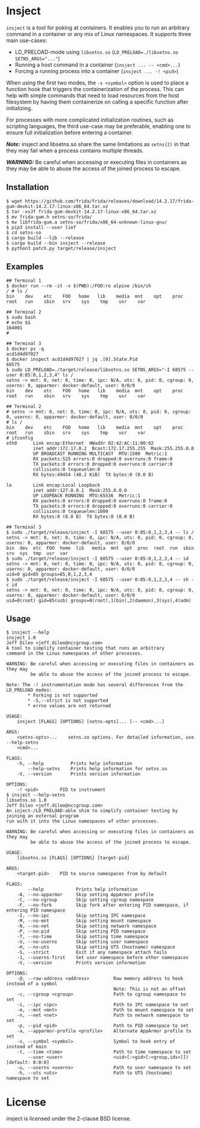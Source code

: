 # Insject

`insject` is a tool for poking at containers. It enables you to run an
arbitrary command in a container or any mix of Linux namespaces. It supports
three main use-cases:

* LD_PRELOAD-mode using `libsetns.so` (`LD_PRELOAD=./libsetns.so SETNS_ARGS="..."`)
* Running a host command in a container (`insject ... -- <cmd>...`)
* Forcing a running process into a container (`insject ... -! <pid>`)

When using the first two modes, the `-s <symbol>` option is used to place a
function hook that triggers the containerization of the process. This can help
with simple commands that need to load resources from the host filesystem by
having them containerize on calling a specific function after initializing.

For processes with more complicated initialization routines, such as scripting
languages, the third use-case may be preferable, enabling one to ensure full
initialization before entering a container.

***Note:*** insject and libsetns.so share the same limitations as `setns(2)` in
that they may fail when a process contains multiple threads.

***WARNING:*** Be careful when accessing or executing files in containers as
they may be able to abuse the access of the joined process to escape.

## Installation

```
$ wget https://github.com/frida/frida/releases/download/14.2.17/frida-gum-devkit-14.2.17-linux-x86_64.tar.xz
$ tar -xvJf frida-gum-devkit-14.2.17-linux-x86_64.tar.xz
$ mv frida-gum.h setns-so/frida/
$ mv libfrida-gum.a setns-so/frida/x86_64-unknown-linux-gnu/
$ pip3 install --user lief
$ cd setns-so
$ cargo build --lib --release
$ cargo build --bin insject --release
$ python3 patch.py target/release/insject
```

## Examples

```
## Terminal 1
$ docker run --rm -it -v $(PWD):/FOO:ro alpine /bin/sh
/ # ls /
bin    dev    etc    FOO   home   lib    media  mnt    opt    proc   root   run    sbin   srv    sys    tmp    usr    var
```

```
## Terminal 2
$ sudo bash
# echo $$
164001
#
```

```
## Terminal 3
$ docker ps -q
acd1d4d97027
$ docker inspect acd1d4d97027 | jq .[0].State.Pid
68575
$ sudo LD_PRELOAD=./target/release/libsetns.so SETNS_ARGS="-I 68575 --user 0:85:0,1,2,3,4" ls /
setns -> mnt: 0, net: 0, time: 0, ipc: N/A, uts: 0, pid: 0, cgroup: 0, userns: 0, apparmor: docker-default, user: 0/0/0
bin    dev    etc    FOO   home   lib    media  mnt    opt    proc   root   run    sbin   srv    sys    tmp    usr    var
```

```
## Terminal 2
# setns -> mnt: 0, net: 0, time: 0, ipc: N/A, uts: 0, pid: 0, cgroup: 0, userns: 0, apparmor: docker-default, user: 0/0/0
# ls /
bin    dev    etc    FOO   home   lib    media  mnt    opt    proc   root   run    sbin   srv    sys    tmp    usr    var
# ifconfig
eth0      Link encap:Ethernet  HWaddr 02:42:AC:11:00:02
          inet addr:172.17.0.2  Bcast:172.17.255.255  Mask:255.255.0.0
          UP BROADCAST RUNNING MULTICAST  MTU:1500  Metric:1
          RX packets:525 errors:0 dropped:0 overruns:0 frame:0
          TX packets:0 errors:0 dropped:0 overruns:0 carrier:0
          collisions:0 txqueuelen:0
          RX bytes:49454 (48.2 KiB)  TX bytes:0 (0.0 B)

lo        Link encap:Local Loopback
          inet addr:127.0.0.1  Mask:255.0.0.0
          UP LOOPBACK RUNNING  MTU:65536  Metric:1
          RX packets:0 errors:0 dropped:0 overruns:0 frame:0
          TX packets:0 errors:0 dropped:0 overruns:0 carrier:0
          collisions:0 txqueuelen:1000
          RX bytes:0 (0.0 B)  TX bytes:0 (0.0 B)
```

```
## Terminal 3
$ sudo ./target/release/insject -I 68575 --user 0:85:0,1,2,3,4 -- ls /
setns -> mnt: 0, net: 0, time: 0, ipc: N/A, uts: 0, pid: 0, cgroup: 0, userns: 0, apparmor: docker-default, user: 0/0/0
bin  dev  etc  FOO  home  lib	media  mnt  opt  proc  root  run  sbin	srv  sys  tmp  usr  var
$ sudo ./target/release/insject -I 68575 --user 0:85:0,1,2,3,4 -- id
setns -> mnt: 0, net: 0, time: 0, ipc: N/A, uts: 0, pid: 0, cgroup: 0, userns: 0, apparmor: docker-default, user: 0/0/0
uid=0 gid=85 groups=85,0,1,2,3,4
$ sudo ./target/release/insject -I 68575 --user 0:85:0,1,2,3,4 -- sh -c id
setns -> mnt: 0, net: 0, time: 0, ipc: N/A, uts: 0, pid: 0, cgroup: 0, userns: 0, apparmor: docker-default, user: 0/0/0
uid=0(root) gid=85(usb) groups=0(root),1(bin),2(daemon),3(sys),4(adm)
```

## Usage

```
$ insject --help
insject 1.0
Jeff Dileo <jeff.dileo@nccgroup.com>
A tool to simplify container testing that runs an arbitrary
command in the Linux namespaces of other processes.

WARNING: Be careful when accessing or executing files in containers as they may
         be able to abuse the access of the joined process to escape.

Note: The -! instrumentation mode has several differences from the LD_PRELOAD modes:
        * Forking is not supported
        * -S,--strict is not supported
        * errno values are not returned

USAGE:
    insject [FLAGS] [OPTIONS] [setns-opts]... [-- <cmd>...]

ARGS:
    <setns-opts>...    setns.so options. For detailed information, use --help-setns
    <cmd>...

FLAGS:
    -h, --help          Prints help information
        --help-setns    Prints help information for setns.so
    -V, --version       Prints version information

OPTIONS:
    -! <pid>        PID to instrument
$ insject --help-setns
libsetns.so 1.0
Jeff Dileo <jeff.dileo@nccgroup.com>
An inject-/LD_PRELOAD-able shim to simplify container testing by joining an external program
run with it into the Linux namespaces of other processes.

WARNING: Be careful when accessing or executing files in containers as they may
         be able to abuse the access of the joined process to escape.

USAGE:
    libsetns.so [FLAGS] [OPTIONS] [target-pid]

ARGS:
    <target-pid>    PID to source namespaces from by default

FLAGS:
        --help            Prints help information
    -A, --no-apparmor     Skip setting AppArmor profile
    -C, --no-cgroup       Skip setting cgroup namespace
    -F, --no-fork         Skip fork after entering PID namespace, if entering PID namespace
    -I, --no-ipc          Skip setting IPC namespace
    -M, --no-mnt          Skip setting mount namespace
    -N, --no-net          Skip setting network namespace
    -P, --no-pid          Skip setting PID namespace
    -T, --no-time         Skip setting time namespace
    -U, --no-userns       Skip setting user namespace
    -H, --no-uts          Skip setting UTS (hostname) namespace
    -S, --strict          Exit if any namespace attach fails
    -1, --userns-first    Set user namespace before other namespaces
    -V, --version         Prints version information

OPTIONS:
    -@, --raw-address <address>         Raw memory address to hook instead of a symbol
                                        Note: This is not an offset
    -c, --cgroup <cgroup>               Path to cgroup namespace to set
    -i, --ipc <ipc>                     Path to IPC namespace to set
    -m, --mnt <mnt>                     Path to mount namespace to set
    -n, --net <net>                     Path to network namespace to set
    -p, --pid <pid>                     Path to PID namespace to set
    -a, --apparmor-profile <profile>    Alternate AppArmor profile to set
    -s, --symbol <symbol>               Symbol to hook entry of instead of main
    -t, --time <time>                   Path to time namespace to set
        --user <user>                   <uid>[:<gid>[:<group,ids>]]) [default: 0:0:0]
    -u, --userns <userns>               Path to user namespace to set
    -h, --uts <uts>                     Path to UTS (hostname) namespace to set
```

# License

insject is licensed under the 2-clause BSD license.

